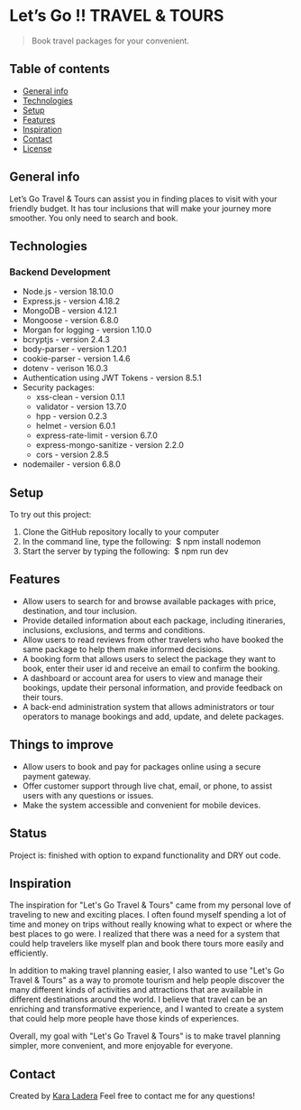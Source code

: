 # Let’s Go !! TRAVEL & TOURS
> Book travel packages for your convenient.

## Table of contents
* [General info](#general-info)
* [Technologies](#technologies)
* [Setup](#setup)
* [Features](#features)
* [Inspiration](#inspiration)
* [Contact](#contact)
* [License](#license)

## General info
Let’s Go Travel & Tours can assist you in finding places to visit with your friendly budget. It has tour inclusions that will make your journey more smoother. You only need to search and book.

## Technologies
### Backend Development 
* Node.js - version 18.10.0
* Express.js - version 4.18.2
* MongoDB - version 4.12.1
* Mongoose - version 6.8.0
* Morgan for logging - version 1.10.0
* bcryptjs - version 2.4.3
* body-parser - version 1.20.1
* cookie-parser - version 1.4.6
* dotenv - verison 16.0.3
* Authentication using JWT Tokens - version 8.5.1
* Security packages:
  * xss-clean - version 0.1.1
  * validator - version 13.7.0
  * hpp - version 0.2.3
  * helmet - version 6.0.1
  * express-rate-limit - version 6.7.0
  * express-mongo-sanitize - version 2.2.0
  * cors - version 2.8.5
* nodemailer - version 6.8.0
  
## Setup
To try out this project:
1. Clone the GitHub repository locally to your computer
2. In the command line, type the following: 
  $ npm install nodemon
3. Start the server by typing the following: 
  $ npm run dev
  
## Features
* Allow users to search for and browse available packages with price, destination, and tour inclusion.
* Provide detailed information about each package, including itineraries, inclusions, exclusions, and terms and conditions.
* Allow users to read reviews from other travelers who have booked the same package to help them make informed decisions.
* A booking form that allows users to select the package they want to book, enter their user id and receive an email to confirm the booking. 
* A dashboard or account area for users to view and manage their bookings, update their personal information, and provide feedback on their tours.
* A back-end administration system that allows administrators or tour operators to manage bookings and add, update, and delete packages.

## Things to improve
* Allow users to book and pay for packages online using a secure payment gateway.
* Offer customer support through live chat, email, or phone, to assist users with any questions or issues.
* Make the system accessible and convenient for mobile devices.

## Status
Project is: finished with option to expand functionality and DRY out code.

## Inspiration
The inspiration for "Let's Go Travel & Tours" came from my personal love of traveling to new and exciting places. I often found myself spending a lot of time and money on trips without really knowing what to expect or where the best places to go were. I realized that there was a need for a system that could help travelers like myself plan and book there tours more easily and efficiently.

In addition to making travel planning easier, I also wanted to use "Let's Go Travel & Tours" as a way to promote tourism and help people discover the many different kinds of activities and attractions that are available in different destinations around the world. I believe that travel can be an enriching and transformative experience, and I wanted to create a system that could help more people have those kinds of experiences.

Overall, my goal with "Let's Go Travel & Tours" is to make travel planning simpler, more convenient, and more enjoyable for everyone.

## Contact
Created by [Kara Ladera](https://www.linkedin.com/in/karaladera)
Feel free to contact me for any questions!
